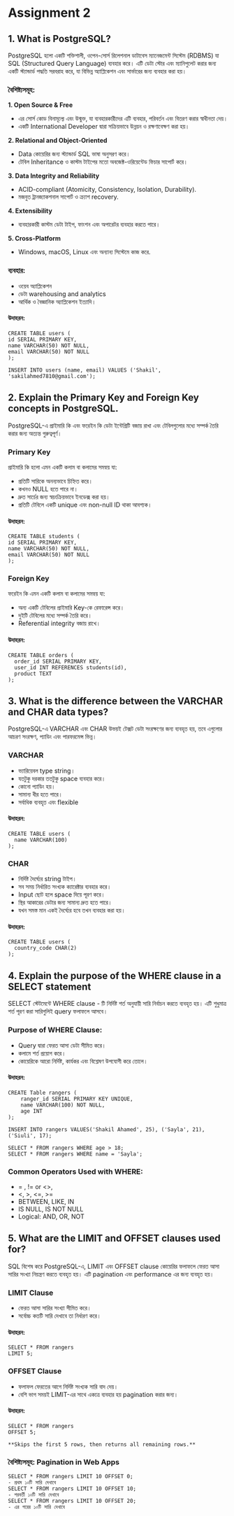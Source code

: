 # Assignment 2

## 1. What is PostgreSQL?

PostgreSQL হলো একটি শক্তিশালী, ওপেন-সোর্স রিলেশনাল ডাটাবেস ম্যানেজমেন্ট সিস্টেম (RDBMS) যা SQL (Structured Query Language) ব্যবহার করে। এটি ডেটা স্টোর এবং ম্যানিপুলেট করার জন্য একটি স্ট্যান্ডার্ড পদ্ধতি সরবরাহ করে, যা বিভিন্ন অ্যাপ্লিকেশন এবং সার্ভারের জন্য ব্যবহার করা হয়। 

### বৈশিষ্ট্যসমূহ:

**1. Open Source & Free**
- এর সোর্স কোড বিনামূল্যে এবং উন্মুক্ত, যা ব্যবহারকারীদের এটি ব্যবহার, পরিবর্তন এবং বিতরণ করার স্বাধীনতা দেয়।
- একটি International Developer দ্বারা সক্রিয়ভাবে উন্নয়ন ও রক্ষণাবেক্ষণ করা হয়।

**2. Relational and Object-Oriented**
- Data কোয়েরির জন্য স্ট্যান্ডার্ড SQL ভাষা অনুসরণ করে।
- টেবিল Inheritance ও কাস্টম টাইপের মতো অবজেক্ট-ওরিয়েন্টেড ফিচার সাপোর্ট করে।

**3. Data Integrity and Reliability**

- ACID-compliant (Atomicity, Consistency, Isolation, Durability).
- মজবুত ট্রানজ্যাকশনাল সাপোর্ট ও ক্র্যাশ recovery.

**4. Extensibility**

- ব্যবহারকারী কাস্টম ডেটা টাইপ, ফাংশন এবং অপারেটর ব্যবহার করতে পারে।

**5. Cross-Platform**

- Windows, macOS, Linux এবং অন্যান্য সিস্টেমে কাজ করে.

### ব্যবহার:

- ওয়েব অ্যাপ্লিকেশন
- ডেটা warehousing and analytics
- আর্থিক ও বৈজ্ঞানিক অ্যাপ্লিকেশন ইত্যাদি।

#### উদাহরন:

```
CREATE TABLE users (
id SERIAL PRIMARY KEY,
name VARCHAR(50) NOT NULL,
email VARCHAR(50) NOT NULL
);

INSERT INTO users (name, email) VALUES ('Shakil', 'sakilahmed7810@gmail.com');
```

## 2. Explain the Primary Key and Foreign Key concepts in PostgreSQL.

PostgreSQL-এ প্রাইমারি কি এবং ফরেইন কি ডেটা ইন্টেগ্রিটি বজায় রাখা এবং টেবিলগুলোর মধ্যে সম্পর্ক তৈরি করার জন্য অত্যন্ত গুরুত্বপূর্ণ।

### Primary Key

প্রাইমারি কি হলো এমন একটি কলাম বা কলামের সমন্বয় যা:

- প্রতিটি সারিকে অনন্যভাবে চিহ্নিত করে।
- কখনও NULL হতে পারে না।
- দ্রুত সার্চের জন্য স্বয়ংক্রিয়ভাবে ইনডেক্স করা হয়।
- প্রতিটি টেবিলে একটি unique এবং non-null ID থাকা আবশ্যক।

#### উদাহরন:

```
CREATE TABLE students (
id SERIAL PRIMARY KEY,
name VARCHAR(50) NOT NULL,
email VARCHAR(50) NOT NULL
);
```


### Foreign Key
ফরেইন কি এমন একটি কলাম বা কলামের সমন্বয় যা:

- অন্য একটি টেবিলের প্রাইমারি Key-কে রেফারেন্স করে।
- দুইটি টেবিলের মধ্যে সম্পর্ক তৈরি করে।
- Referential integrity বজায় রাখে।

#### উদাহরন:
```
CREATE TABLE orders (
  order_id SERIAL PRIMARY KEY,
  user_id INT REFERENCES students(id),
  product TEXT
);
```


## 3. What is the difference between the VARCHAR and CHAR data types?
PostgreSQL-এ VARCHAR এবং CHAR উভয়ই টেক্সট ডেটা সংরক্ষণের জন্য ব্যবহৃত হয়, তবে এগুলোর আচরণ সংরক্ষণ, প্যাডিং এবং পারফরমেন্স ভিন্ন।

### VARCHAR
- ভ্যারিয়েবল type string।
- যতটুকু দরকার ততটুকু space ব্যবহার করে।
- কোনো প্যাডিং হয়।
- সামান্য ধীর হতে পারে।
- সর্বাধিক ব্যবহৃত এবং flexible

#### উদাহরন:
```
CREATE TABLE users (
  name VARCHAR(100)
);
```

### CHAR
- নির্দিষ্ট দৈর্ঘ্যের string টাইপ।
- সব সময় নির্ধারিত সংখ্যক ক্যারেক্টার ব্যবহার করে।
- Input ছোট হলে space দিয়ে পূরণ করে।
- স্থির আকারের ডেটার জন্য সামান্য দ্রুত হতে পারে।
- যখন সমস্ত মান একই দৈর্ঘ্যের হবে তখন ব্যবহার করা হয়।

#### উদাহরন:
```
CREATE TABLE users (
  country_code CHAR(2)
);
```


## 4. Explain the purpose of the WHERE clause in a SELECT statement
SELECT স্টেটমেন্টে WHERE clause - টি নির্দিষ্ট শর্ত অনুযায়ী সারি নির্বাচন করতে ব্যবহৃত হয়। এটি শুধুমাত্র শর্ত পূরণ করা সারিগুলিই query ফলাফলে আসবে।

### Purpose of WHERE Clause:
- Query দ্বারা ফেরত আসা ডেটা সীমিত করে।
- কলামে শর্ত প্রয়োগ করে।
- কোয়েরিকে আরো নির্দিষ্ট, কার্যকর এবং বিশ্লেষণ উপযোগী করে তোলে।

#### উদাহরন:
```
CREATE Table rangers (
    ranger_id SERIAL PRIMARY KEY UNIQUE,
    name VARCHAR(100) NOT NULL,
    age INT
);

INSERT INTO rangers VALUES('Shakil Ahamed', 25), ('Sayla', 21), ('Siuli', 17);

SELECT * FROM rangers WHERE age > 18;
SELECT * FROM rangers WHERE name = 'Sayla';

```

### Common Operators Used with WHERE:
- = , != or <>, 
- <, >, <=, >=
- BETWEEN, LIKE, IN
- IS NULL, IS NOT NULL
- Logical: AND, OR, NOT


## 5. What are the LIMIT and OFFSET clauses used for?
SQL বিশেষ করে PostgreSQL-এ, LIMIT এবং OFFSET clause কোয়েরির ফলাফলে ফেরত আসা সারির সংখ্যা নিয়ন্ত্রণ করতে ব্যবহৃত হয়। এটি pagination এবং performance এর জন্য ব্যবহৃত হয়।

### LIMIT Clause
- ফেরত আসা সারির সংখ্যা সীমিত করে।
- সর্বোচ্চ কতটি সারি দেখাবে তা নির্ধারণ করে।

#### উদাহরন:
```
SELECT * FROM rangers
LIMIT 5;

```


### OFFSET Clause
- ফলাফল ফেরতের আগে নির্দিষ্ট সংখ্যক সারি বাদ দেয়।
- বেশি ভাগ সময়ই LIMIT-এর সাথে একত্রে ব্যবহার হয় pagination করার জন্য।


#### উদাহরন:
```
SELECT * FROM rangers
OFFSET 5;

**Skips the first 5 rows, then returns all remaining rows.**
```

### বৈশিষ্ট্যসমূহ: Pagination in Web Apps
```
SELECT * FROM rangers LIMIT 10 OFFSET 0;
- প্রথম ১০টি সারি দেখাবে
SELECT * FROM rangers LIMIT 10 OFFSET 10;
- পরবর্তী ১০টি সারি দেখাবে
SELECT * FROM rangers LIMIT 10 OFFSET 20;
- এর পরের ১০টি সারি দেখাবে
```